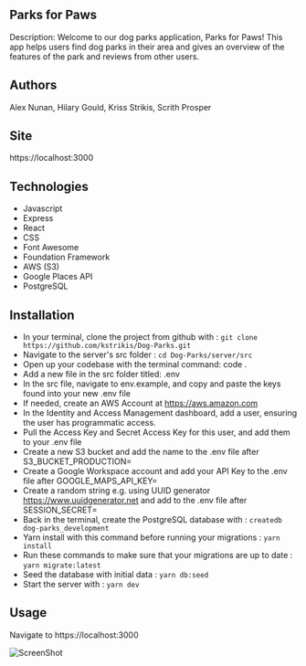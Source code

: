 ## Parks for Paws

Description: Welcome to our dog parks application, Parks for Paws! This app helps users find dog parks in their area and gives an overview of the features of the park and reviews from other users.

## Authors
Alex Nunan, Hilary Gould, Kriss Strikis, Scrith Prosper

## Site
https://localhost:3000

## Technologies
- Javascript
- Express
- React
- CSS
- Font Awesome
- Foundation Framework
- AWS (S3)
- Google Places API
- PostgreSQL

## Installation
- In your terminal, clone the project from github with : `git clone https://github.com/kstrikis/Dog-Parks.git`
- Navigate to the server's src folder : `cd Dog-Parks/server/src`
- Open up your codebase with the terminal command: code .
- Add a new file in the src folder titled: .env
- In the src file, navigate to env.example, and copy and paste the keys found into your new .env file
- If needed, create an AWS Account at https://aws.amazon.com
- In the Identity and Access Management dashboard, add a user, ensuring the user has programmatic access.
- Pull the Access Key and Secret Access Key for this user, and add them to your .env file
- Create a new S3 bucket and add the name to the .env file after S3_BUCKET_PRODUCTION=
- Create a Google Workspace account and add your API Key to the .env file after GOOGLE_MAPS_API_KEY=
- Create a random string e.g. using UUID generator https://www.uuidgenerator.net and add to the .env file after SESSION_SECRET=
- Back in the terminal, create the PostgreSQL database with : `createdb dog-parks_development`
- Yarn install with this command before running your migrations : `yarn install` 
- Run these commands to make sure that your migrations are up to date : `yarn migrate:latest`
- Seed the database with initial data : `yarn db:seed`
- Start the server with : `yarn dev`


## Usage
Navigate to https://localhost:3000

![ScreenShot](https://dog-parks-production.s3.amazonaws.com/Screen+Shot+2023-05-12+at+11.54.29+AM.png)
